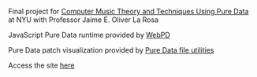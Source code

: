 Final project for [Computer Music Theory and Techniques Using Pure Data](https://wp.nyu.edu/computer_music/) at NYU with Professor Jaime E. Oliver La Rosa

JavaScript Pure Data runtime provided by [WebPD](https://github.com/sebpiq/WebPd)

Pure Data patch visualization provided by [Pure Data file utilities](https://github.com/sebpiq/pd-fileutils)

Access the site [here](https://web-effect-rack.herokuapp.com/)
